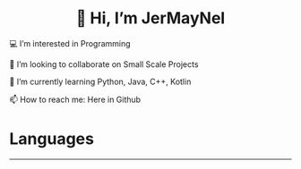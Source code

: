 <h1 align="center">👋 Hi, I’m JerMayNel</h1>
<p align="left"> 💻 I’m interested in Programming </p>
<p align="left"> 💞️ I’m looking to collaborate on Small Scale Projects </p>
<p align="left"> 🌱 I’m currently learning Python, Java, C++, Kotlin </p>
<p align="left"> 📫 How to reach me: Here in Github </p>

# Languages
---
<a href=""><img alt="" src="https://img.shields.io/badge/c++-%2300599C.svg?style=for-the-badge&logo=c%2B%2B&logoColor=white" style="border-radius: 20px;" /></a>
<a href=""><img alt="" src="https://img.shields.io/badge/java-%23ED8B00.svg?style=for-the-badge&logo=openjdk&logoColor=white" style="border-radius: 20px;" /></a>
<a href=""><img alt="" src="https://img.shields.io/badge/python-3670A0?style=for-the-badge&logo=python&logoColor=ffdd54" style="border-radius: 20px;" /></a>
<a href=""><img alt="" src="https://img.shields.io/badge/kotlin-%237F52FF.svg?style=for-the-badge&logo=kotlin&logoColor=white" style="border-radius: 20px;" /></a>
<a href=""><img alt="" src="https://img.shields.io/badge/html5-%23E34F26.svg?style=for-the-badge&logo=html5&logoColor=white" style="border-radius: 20px;" /></a>
<a href=""><img alt="" src="https://img.shields.io/badge/laravel-%23FF2D20.svg?style=for-the-badge&logo=laravel&logoColor=white" style="border-radius: 20px;" /></a>
<a href=""><img alt="" src="https://img.shields.io/badge/php-%23777BB4.svg?style=for-the-badge&logo=php&logoColor=white" style="border-radius: 20px;" /></a>
<a href=""><img alt="" src="https://img.shields.io/badge/tailwindcss-%2338B2AC.svg?style=for-the-badge&logo=tailwind-css&logoColor=white" style="border-radius: 20px;" /></a>
